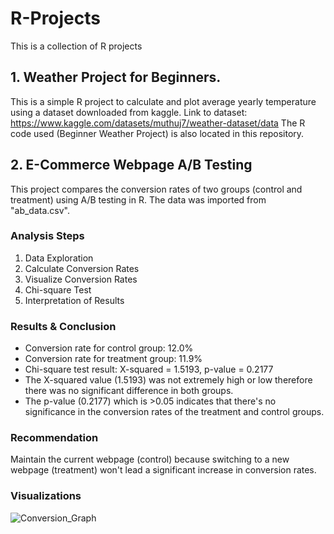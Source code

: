 # R-Projects
This is a collection of R projects

## 1. Weather Project for Beginners.
This is a simple R project to calculate and plot average yearly temperature using a dataset downloaded from kaggle.
Link to dataset: https://www.kaggle.com/datasets/muthuj7/weather-dataset/data
The R code used (Beginner Weather Project) is also located in this repository.

## 2. E-Commerce Webpage A/B Testing 
This project compares the conversion rates of two groups (control and treatment) using A/B testing in R.
The data was imported from "ab_data.csv".

### Analysis Steps
1. Data Exploration
2. Calculate Conversion Rates
3. Visualize Conversion Rates
4. Chi-square Test
5. Interpretation of Results

### Results & Conclusion
- Conversion rate for control group: 12.0%
- Conversion rate for treatment group: 11.9%
- Chi-square test result: X-squared = 1.5193, p-value = 0.2177
- The X-squared value (1.5193) was not extremely high or low therefore there was no significant difference in both groups.
- The p-value (0.2177) which is >0.05 indicates that there's no significance in the conversion rates of the treatment and control groups.

### Recommendation
Maintain the current webpage (control) because switching to a new webpage (treatment) won't lead a significant increase in conversion rates.

### Visualizations
![Conversion_Graph](https://github.com/ReginaldErzoah/R-Projects/assets/147485458/f3b7e188-c49b-4900-ba47-c3d9e92d82ed)


